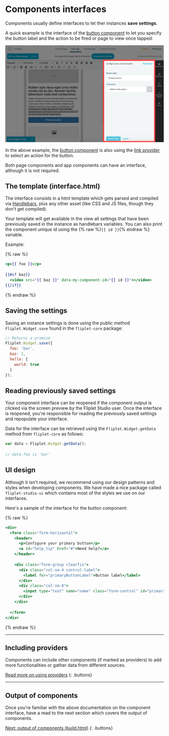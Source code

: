 # Components interfaces

Components usually define interfaces to let ther instances **save settings**.

A quick example is the interface of the [button component](https://github.com/Fliplet/fliplet-widget-primary-button) to let you specify the button label and the action to be fired or page to view once tapped:

![Component interface](../assets/img/component-interface.jpg)

In the above example, the [button component](https://github.com/Fliplet/fliplet-widget-primary-button) is also using the [link provider](https://github.com/Fliplet/fliplet-widget-link) to select an action for the button.

Both page components and app components can have an interface, although it is not required.

## The template (interface.html)

The interface consists in a html template which gets parsed and compiled via [Handlebars](http://handlebarsjs.com/), plus any other asset (like CSS and JS files, though they don't get compiled).

Your template will get available in the view all settings that have been previously saved in the instance as handlebars variables. You can also print the component unique id using the {% raw %}`{{ id }}`{% endraw %} variable.

Example:

{% raw %}
```handlebars
<p>{{ foo }}</p>

{{#if baz}}
  <video src="{{ baz }}" data-my-component-id="{{ id }}"></video>
{{/if}}
```
{% endraw %}

## Saving the settings

Saving an instance settings is done using the public method `Fliplet.Widget.save` found in the `fliplet-core` package:

```js
// Returns a promise
Fliplet.Widget.save({
  foo: 'bar',
  baz: 1,
  hello: {
    world: true
  }
});
```

## Reading previously saved settings

Your component interface can be reopened if the component output is clicked via the screen preview by the Fliplet Studio user. Once the interface is reopened, you're responsible for reading the previously saved settings and repopulate your interface.

Data for the interface can be retrieved using the `Fliplet.Widget.getData` method from `fliplet-core` as follows:

```js
var data = Fliplet.Widget.getData();

// data.foo is 'bar'
```

## UI design

Although it isn't required, we recommend using our design patterns and styles when developing components. We have made a nice package called `fliplet-studio-ui` which contains most of the styles we use on our interfaces.

Here's a sample of the interface for the button component:

{% raw %}
```handlebars
<div>
  <form class="form-horizontal">
    <header>
      <p>Configure your primary button</p>
      <a id="help_tip" href="#">Need help?</a>
    </header>

    <div class="form-group clearfix">
      <div class="col-sm-4 control-label">
        <label for="primaryButtonLabel">Button label</label>
      </div>
      <div class="col-sm-8">
        <input type="text" name="name" class="form-control" id="primaryButtonLabel" placeholder="Label" value="{{#if label}}{{label}}{{else}}Primary button{{/if}}" required />
      </div>
    </div>

  </form>
</div>
```
{% endraw %}

---

## Including providers

Components can include other components (if marked as providers) to add more functionalities or gather data from different sources.

[Read more on using providers](Using-Providers.md)
{: .buttons}

---

## Output of components

Once you're familiar with the above documentation on the component interface, have a read to the next section which covers the output of components.

[Next: output of components (build.html)](Build-output.md)
{: .buttons}